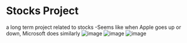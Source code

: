 # Stocks Project
a long term project related to stocks
-Seems like when Apple goes up or down, Microsoft does similarly
![image](https://user-images.githubusercontent.com/62976976/81231415-f7ec7280-8fa7-11ea-8e7d-74663af4e4de.png)
![image](https://user-images.githubusercontent.com/62976976/81170739-06a73b00-8f50-11ea-827d-e214203e9c4a.png)
![image](https://user-images.githubusercontent.com/62976976/81231598-4437b280-8fa8-11ea-9e6f-e1c90fe639b5.png)
